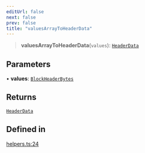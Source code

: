 ```yaml
---
editUrl: false
next: false
prev: false
title: "valuesArrayToHeaderData"
---
```


> **valuesArrayToHeaderData**(`values`): [`HeaderData`](/reference/tevm/block/interfaces/headerdata/)

## Parameters

• **values**: [`BlockHeaderBytes`](/reference/tevm/block/type-aliases/blockheaderbytes/)

## Returns

[`HeaderData`](/reference/tevm/block/interfaces/headerdata/)

## Defined in

[helpers.ts:24](https://github.com/qbzzt/tevm-monorepo/blob/main/packages/block/src/helpers.ts#L24)
